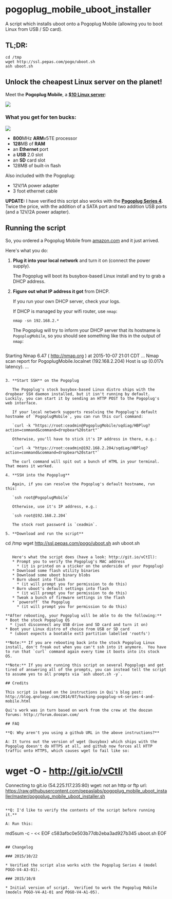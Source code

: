 # pogoplug_mobile_uboot_installer
A script which installs uboot onto a Pogoplug Mobile (allowing you to boot Linux from USB / SD card).

## TL;DR:

```
cd /tmp
wget http://ssl.pepas.com/pogo/uboot.sh
ash uboot.sh
```

## Unlock the cheapest Linux server on the planet!

Meet the **Pogoplug Mobile**, a **[$10 Linux server](http://www.amazon.com/Pogoplug-Backup-Sharing-Discontinued-Manufacturer/dp/B005GM1Q1O)**:

![](https://raw.githubusercontent.com/pepaslabs/pogoplug_mobile_uboot_installer/master/.github_media/Pogoplug.jpg)

### What you get for ten bucks:

![](https://raw.githubusercontent.com/pepaslabs/pogoplug_mobile_uboot_installer/master/.github_media/Pogoplug_Mobile_Rear.jpg)

* **800**MHz **ARM**v5TE processor
* **128**MB of **RAM**
* an **Ethernet** port
* a **USB** 2.0 slot
* an **SD** card slot
* 128MB of built-in flash

Also included with the Pogoplug:
* 12V/1A power adapter
* 3 foot ethernet cable

**UPDATE:** I have verified this script also works with the **[Pogoplug Series 4](http://www.amazon.com/Pogoplug-Series-4-Backup-Device/dp/B006I5MKZY)**.  Twice the price, with the addition of a SATA port and two addition USB ports (and a 12V/2A power adapter).

## Running the script

So, you ordered a Pogoplug Mobile from [amazon.com](http://www.amazon.com/Pogoplug-Backup-Sharing-Discontinued-Manufacturer/dp/B005GM1Q1O) and it just arrived.

Here's what you do:

1. **Plug it into your local network** and turn it on (connect the power supply).

   The Pogoplug will boot its busybox-based Linux install and try to grab a DHCP address.

2. **Figure out what IP address it got** from DHCP.

   If you run your own DHCP server, check your logs.
   
   If DHCP is managed by your wifi router, use `nmap`:
   
   `nmap -sn 192.168.2.*`
   
   The Pogoplug will try to inform your DHCP server that its hostname is `PogoplugMobile`, so you should see something like this in the output of `nmap`:
   
   ```
Starting Nmap 6.47 ( http://nmap.org ) at 2015-10-07 21:01 CDT
...
Nmap scan report for PogoplugMobile.localnet (192.168.2.204)
Host is up (0.017s latency).
...
```

3. **Start SSH** on the Pogoplug

   The Pogoplug's stock busybox-based Linux distro ships with the dropbear SSH daemon installed, but it isn't running by default.  Luckily, you can start it by sending an HTTP POST to the Pogoplug's web interface.
   
   If your local network supports resolving the Pogoplug's default hostname of `PogoplugMobile`, you can run this curl command:
   
   `curl -k "https://root:ceadmin@PogoplugMobile/sqdiag/HBPlug?action=command&command=dropbear%20start"`
   
   Otherwise, you'll have to stick it's IP address in there, e.g.:
   
   `curl -k "https://root:ceadmin@192.168.2.204/sqdiag/HBPlug?action=command&command=dropbear%20start"`
   
   The curl command will spit out a bunch of HTML in your terminal.  That means it worked.
   
4. **SSH into the Pogoplug**

   Again, if you can resolve the Pogoplug's default hostname, run this:
   
   `ssh root@PogoplugMobile`
   
   Otherwise, use it's IP address, e.g.:

   `ssh root@192.168.2.204`
   
   The stock root password is `ceadmin`.
   
5. **Download and run the script**

   ```
cd /tmp
wget http://ssl.pepas.com/pogo/uboot.sh
ash uboot.sh
```

   Here's what the script does (have a look: http://git.io/vCtIl):
   * Prompt you to verify the Pogoplug's MAC address
     * (it is printed on a sticker on the underside of your Pogoplug)
   * Download some flash utility binaries
   * Download some uboot binary blobs
   * Burn uboot into flash
     * (it will prompt you for permission to do this)
   * Burn uboot's default settings into flash
     * (it will prompt you for permission to do this)
   * Tweak a bunch of firmware settings in the flash
   * `poweroff` the Pogoplug
     * (it will prompt you for permission to do this)

**After rebooting, your Pogoplug will be able to do the following:**
* Boot the stock Pogoplug OS
  * (just disconnect any USB drive and SD card and turn it on)
* Boot your Linux distro of choice from USB or SD card
  * (uboot expects a bootable ext3 partition labelled 'rootfs')

**Note:** If you are rebooting back into the stock Pogoplug Linux install, don't freak out when you can't ssh into it anymore.  You have to run that `curl` command again every time it boots into its stock OS.

**Note:** If you are running this script on several Pogoplugs and get tired of answering all of the prompts, you can instead tell the script to assume yes to all prompts via `ash uboot.sh -y`.

## Credits

This script is based on the instructions in Qui's blog post: http://blog.qnology.com/2014/07/hacking-pogoplug-v4-series-4-and-mobile.html

Qui's work was in turn based on work from the crew at the doozan forums: http://forum.doozan.com/

## FAQ

**Q: Why aren't you using a github URL in the above instructions?**

A: It turns out the version of wget (busybox) which ships with the Pogoplug doesn't do HTTPS at all, and github now forces all HTTP traffic onto HTTPS, which causes wget to fail like so:

```
# wget -O - http://git.io/vCtIl
Connecting to git.io (54.225.117.235:80)
wget: not an http or ftp url: https://raw.githubusercontent.com/pepaslabs/pogoplug_mobile_uboot_installer/master/pogoplug_mobile_uboot_installer.sh
```

**Q: I'd like to verify the contents of the script before running it.**

A: Run this:

```
md5sum -c - << EOF
c583afbc0e503b77db2eba3ad927b345  uboot.sh
EOF
```

## Changelog

### 2015/10/22

* Verified the script also works with the Pogoplug Series 4 (model POGO-V4-A3-01).

### 2015/10/8

* Initial version of script.  Verified to work the Pogoplug Mobile (models POGO-V4-A1-01 and POGO-V4-A1-05).
